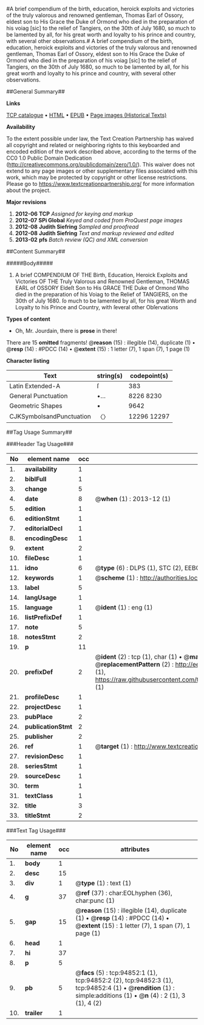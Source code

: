 #A brief compendium of the birth, education, heroick exploits and victories of the truly valorous and renowned gentleman, Thomas Earl of Ossory, eldest son to His Grace the Duke of Ormond who died in the preparation of his voiag [sic] to the relief of Tangiers, on the 30th of July 1680, so much to be lamented by all, for his great worth and loyalty to his prince and country, with several other observations.#
A brief compendium of the birth, education, heroick exploits and victories of the truly valorous and renowned gentleman, Thomas Earl of Ossory, eldest son to His Grace the Duke of Ormond who died in the preparation of his voiag [sic] to the relief of Tangiers, on the 30th of July 1680, so much to be lamented by all, for his great worth and loyalty to his prince and country, with several other observations.

##General Summary##

**Links**

[TCP catalogue](http://www.ota.ox.ac.uk/tcp/)  • 
[HTML](http://tei.it.ox.ac.uk/tcp/Texts-HTML/free/A29/A29431.html)  • 
[EPUB](http://tei.it.ox.ac.uk/tcp/Texts-EPUB/free/A29/A29431.epub) • 
[Page images (Historical Texts)](https://historicaltexts.jisc.ac.uk/eebo-12876877e)

**Availability**

To the extent possible under law, the Text Creation Partnership has waived all copyright and related or neighboring rights to this keyboarded and encoded edition of the work described above, according to the terms of the CC0 1.0 Public Domain Dedication (http://creativecommons.org/publicdomain/zero/1.0/). This waiver does not extend to any page images or other supplementary files associated with this work, which may be protected by copyright or other license restrictions. Please go to https://www.textcreationpartnership.org/ for more information about the project.

**Major revisions**

1. __2012-06__ __TCP__ *Assigned for keying and markup*
1. __2012-07__ __SPi Global__ *Keyed and coded from ProQuest page images*
1. __2012-08__ __Judith Siefring__ *Sampled and proofread*
1. __2012-08__ __Judith Siefring__ *Text and markup reviewed and edited*
1. __2013-02__ __pfs__ *Batch review (QC) and XML conversion*

##Content Summary##

#####Body#####

1. A brief COMPENDIUM OF THE Birth, Education, Heroick Exploits and Victories OF THE Truly Valorous and Renowned Gentleman, THOMAS EARL of OSSORY Eldeſt Son to His GRACE THE Duke of Ormond Who died in the preparation of his Voiag to the Relief of TANGIERS, on the 30th of July 1680. ſo much to be lamented by all, for his great Worth and Loyalty to his Prince and Country, with ſeveral other Obſervations

**Types of content**

  * Oh, Mr. Jourdain, there is **prose** in there!

There are 15 **omitted** fragments! 
 @__reason__ (15) : illegible (14), duplicate (1)  •  @__resp__ (14) : #PDCC (14)  •  @__extent__ (15) : 1 letter (7), 1 span (7), 1 page (1)

**Character listing**


|Text|string(s)|codepoint(s)|
|---|---|---|
|Latin Extended-A|ſ|383|
|General Punctuation|•…|8226 8230|
|Geometric Shapes|▪|9642|
|CJKSymbolsandPunctuation|〈〉|12296 12297|

##Tag Usage Summary##

###Header Tag Usage###

|No|element name|occ|attributes|
|---|---|---|---|
|1.|__availability__|1||
|2.|__biblFull__|1||
|3.|__change__|5||
|4.|__date__|8| @__when__ (1) : 2013-12 (1)|
|5.|__edition__|1||
|6.|__editionStmt__|1||
|7.|__editorialDecl__|1||
|8.|__encodingDesc__|1||
|9.|__extent__|2||
|10.|__fileDesc__|1||
|11.|__idno__|6| @__type__ (6) : DLPS (1), STC (2), EEBO-CITATION (1), OCLC (1), VID (1)|
|12.|__keywords__|1| @__scheme__ (1) : http://authorities.loc.gov/ (1)|
|13.|__label__|5||
|14.|__langUsage__|1||
|15.|__language__|1| @__ident__ (1) : eng (1)|
|16.|__listPrefixDef__|1||
|17.|__note__|5||
|18.|__notesStmt__|2||
|19.|__p__|11||
|20.|__prefixDef__|2| @__ident__ (2) : tcp (1), char (1)  •  @__matchPattern__ (2) : ([0-9\-]+):([0-9IVX]+) (1), (.+) (1)  •  @__replacementPattern__ (2) : http://eebo.chadwyck.com/downloadtiff?vid=$1&page=$2 (1), https://raw.githubusercontent.com/textcreationpartnership/Texts/master/tcpchars.xml#$1 (1)|
|21.|__profileDesc__|1||
|22.|__projectDesc__|1||
|23.|__pubPlace__|2||
|24.|__publicationStmt__|2||
|25.|__publisher__|2||
|26.|__ref__|1| @__target__ (1) : http://www.textcreationpartnership.org/docs/. (1)|
|27.|__revisionDesc__|1||
|28.|__seriesStmt__|1||
|29.|__sourceDesc__|1||
|30.|__term__|1||
|31.|__textClass__|1||
|32.|__title__|3||
|33.|__titleStmt__|2||


###Text Tag Usage###

|No|element name|occ|attributes|
|---|---|---|---|
|1.|__body__|1||
|2.|__desc__|15||
|3.|__div__|1| @__type__ (1) : text (1)|
|4.|__g__|37| @__ref__ (37) : char:EOLhyphen (36), char:punc (1)|
|5.|__gap__|15| @__reason__ (15) : illegible (14), duplicate (1)  •  @__resp__ (14) : #PDCC (14)  •  @__extent__ (15) : 1 letter (7), 1 span (7), 1 page (1)|
|6.|__head__|1||
|7.|__hi__|37||
|8.|__p__|5||
|9.|__pb__|5| @__facs__ (5) : tcp:94852:1 (1), tcp:94852:2 (2), tcp:94852:3 (1), tcp:94852:4 (1)  •  @__rendition__ (1) : simple:additions (1)  •  @__n__ (4) : 2 (1), 3 (1), 4 (2)|
|10.|__trailer__|1||

